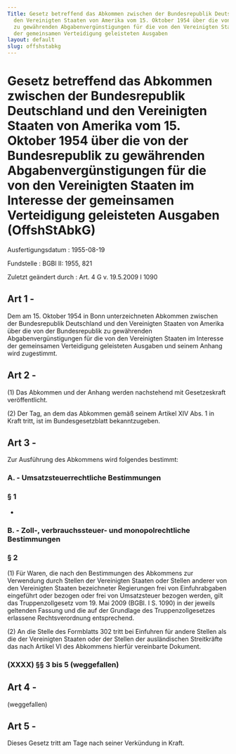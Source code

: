 ```yaml
---
Title: Gesetz betreffend das Abkommen zwischen der Bundesrepublik Deutschland und
  den Vereinigten Staaten von Amerika vom 15. Oktober 1954 über die von der Bundesrepublik
  zu gewährenden Abgabenvergünstigungen für die von den Vereinigten Staaten im Interesse
  der gemeinsamen Verteidigung geleisteten Ausgaben
layout: default
slug: offshstabkg
---
```


# Gesetz betreffend das Abkommen zwischen der Bundesrepublik Deutschland und den Vereinigten Staaten von Amerika vom 15. Oktober 1954 über die von der Bundesrepublik zu gewährenden Abgabenvergünstigungen für die von den Vereinigten Staaten im Interesse der gemeinsamen Verteidigung geleisteten Ausgaben (OffshStAbkG)

Ausfertigungsdatum
:   1955-08-19

Fundstelle
:   BGBl II: 1955, 821

Zuletzt geändert durch
:   Art. 4 G v. 19.5.2009 I 1090


## Art 1 - 

Dem am 15. Oktober 1954 in Bonn unterzeichneten Abkommen zwischen der
Bundesrepublik Deutschland und den Vereinigten Staaten von Amerika
über die von der Bundesrepublik zu gewährenden Abgabenvergünstigungen
für die von den Vereinigten Staaten im Interesse der gemeinsamen
Verteidigung geleisteten Ausgaben und seinem Anhang wird zugestimmt.


## Art 2 - 

(1) Das Abkommen und der Anhang werden nachstehend mit Gesetzeskraft
veröffentlicht.

(2) Der Tag, an dem das Abkommen gemäß seinem Artikel XIV Abs. 1 in
Kraft tritt, ist im Bundesgesetzblatt bekanntzugeben.


## Art 3 - 

Zur Ausführung des Abkommens wird folgendes bestimmt:


### A. - Umsatzsteuerrechtliche Bestimmungen



### § 1

-


### B. - Zoll-, verbrauchssteuer- und monopolrechtliche Bestimmungen



### § 2

(1) Für Waren, die nach den Bestimmungen des Abkommens zur Verwendung
durch Stellen der Vereinigten Staaten oder Stellen anderer von den
Vereinigten Staaten bezeichneter Regierungen frei von Einfuhrabgaben
eingeführt oder bezogen oder frei von Umsatzsteuer bezogen werden,
gilt das Truppenzollgesetz vom 19. Mai 2009 (BGBl. I S. 1090) in der
jeweils geltenden Fassung und die auf der Grundlage des
Truppenzollgesetzes erlassene Rechtsverordnung entsprechend.

(2) An die Stelle des Formblatts 302 tritt bei Einfuhren für andere
Stellen als die der Vereinigten Staaten oder der Stellen der
ausländischen Streitkräfte das nach Artikel VI des Abkommens hierfür
vereinbarte Dokument.


### (XXXX) §§ 3 bis 5 (weggefallen)



## Art 4 - 

(weggefallen)


## Art 5 - 

Dieses Gesetz tritt am Tage nach seiner Verkündung in Kraft.

